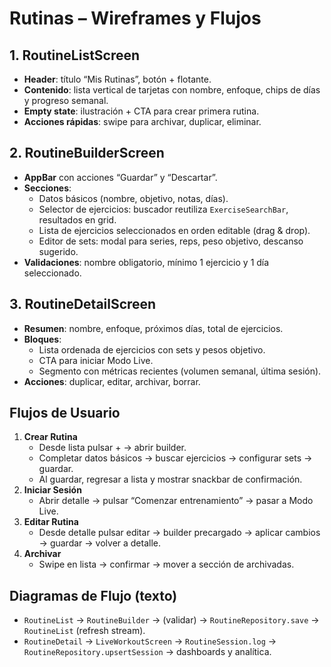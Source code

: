 # Rutinas – Wireframes y Flujos

## 1. RoutineListScreen
- **Header**: título “Mis Rutinas”, botón + flotante.
- **Contenido**: lista vertical de tarjetas con nombre, enfoque, chips de días y progreso semanal.
- **Empty state**: ilustración + CTA para crear primera rutina.
- **Acciones rápidas**: swipe para archivar, duplicar, eliminar.

## 2. RoutineBuilderScreen
- **AppBar** con acciones “Guardar” y “Descartar”.
- **Secciones**:
  - Datos básicos (nombre, objetivo, notas, días).
  - Selector de ejercicios: buscador reutiliza `ExerciseSearchBar`, resultados en grid.
  - Lista de ejercicios seleccionados en orden editable (drag & drop).
  - Editor de sets: modal para series, reps, peso objetivo, descanso sugerido.
- **Validaciones**: nombre obligatorio, mínimo 1 ejercicio y 1 día seleccionado.

## 3. RoutineDetailScreen
- **Resumen**: nombre, enfoque, próximos días, total de ejercicios.
- **Bloques**:
  - Lista ordenada de ejercicios con sets y pesos objetivo.
  - CTA para iniciar Modo Live.
  - Segmento con métricas recientes (volumen semanal, última sesión).
- **Acciones**: duplicar, editar, archivar, borrar.

## Flujos de Usuario
1. **Crear Rutina**
   - Desde lista pulsar + → abrir builder.
   - Completar datos básicos → buscar ejercicios → configurar sets → guardar.
   - Al guardar, regresar a lista y mostrar snackbar de confirmación.
2. **Iniciar Sesión**
   - Abrir detalle → pulsar “Comenzar entrenamiento” → pasar a Modo Live.
3. **Editar Rutina**
   - Desde detalle pulsar editar → builder precargado → aplicar cambios → guardar → volver a detalle.
4. **Archivar**
   - Swipe en lista → confirmar → mover a sección de archivadas.

## Diagramas de Flujo (texto)
- `RoutineList` → `RoutineBuilder` → (validar) → `RoutineRepository.save` → `RoutineList` (refresh stream).
- `RoutineDetail` → `LiveWorkoutScreen` → `RoutineSession.log` → `RoutineRepository.upsertSession` → dashboards y analítica.
